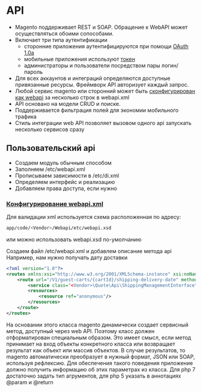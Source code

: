 # API
- Magento поддерживает REST и SOAP. Обращение к WebAPI может осуществляться обоими сопособами.  
- Включает три типа аутентификации
  - сторонние приложения аутентифицируются при помощи [OAuth 1.0a](http://devdocs.magento.com/guides/v2.0//get-started/authentication/gs-authentication-oauth.html)
  - мобильные приложения используют [токен](http://devdocs.magento.com/guides/v2.0//get-started/authentication/gs-authentication-token.html)   
  - администраторы и пользователи посредством пары логин/пароль
- Для всех аккаунтов и интеграций определяются доступные привязанные ресурсы. Фреймворк API авторизует каждый запрос.
- Любой сервис magento или сторонний может быть [сконфигурирован как webapi](webapi_config) за несколько строк в webapi.xml
- API основано на модели CRUD и поиске. 
- Поддерживается фильтрация полей для экономии мобильного трафика
- Стиль интеграции web API позволяет вызовом одного api запускать несколько сервисов сразу 
  
## Пользовательский api
- Создаем модуль обычным способом
- Заполняем /etc/webapi.xml
- Прописываем зависимости в /etc/di.xml
- Определяем интерфейс и реализацию
- Добавляем права доступа, если нужно

### <a name="webapi_config"></a> [Конфигурирование webapi.xml](http://devdocs.magento.com/guides/v2.0/extension-dev-guide/service-contracts/service-to-web-service.html)
Для валидации xml используется схема расположенная по адресу:
```bash
app/code/<Vendor>/Webapi/etc/webapi.xsd
```
или можно использовать webapi.xsd по-умолчанию

Создаем файл /etc/webapi.xml и добавлем описание метода api  
Например, нам нужно получать дату доставки  

```xml
<?xml version="1.0"?>
<routes xmlns:xsi="http://www.w3.org/2001/XMLSchema-instance" xsi:noNamespaceSchemaLocation="urn:magento:module:Magento_Webapi:etc/webapi.xsd">
    <route url="/V1/guest-carts/{cartId}/shipping-delivery-date" method="POST">
        <service class="<Vendor>\Quote\Api\ShippingManagementInterface" method="estimateDate"/>
        <resources>
            <resource ref="anonymous"/>
        </resources>
    </route>
</routes>
```
 На основании этого класса magento динамически создает сервисный метод, доступный через web API. 
 Поэтому класс должен отформатирован специальным образом. Это имеет смысл, если метод принимает на вход объекты конкретного класса 
 или возвращает результат как объект или массив объектов. В случае результатов, то magento автоматически преобразует в нужный формат,
  JSON или SOAP, используя рефлексию. 
Для обеспечения такого поведения приложение должно получить информацию об этих параметрах из класса. 
Для php 7 достаточно задать тип агрументов, для php 5 указать в аннотациях @param и @return  
